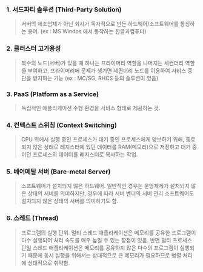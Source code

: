### 1. 서드파티 솔루션 (Third-Party Solution)
> 서버의 제조업체가 아닌 회사가 독자적으로 만든 하드웨어/소프트웨어를 통칭하는 용어. (ex : MS Windos 에서 동작하는 한글과컴퓨터)
### 2. 클러스터 고가용성
> 복수의 노드(서버)가 있을 때 하나는 프라이머리 역할을 나머지는 세컨더리 역할을 부여하고, 프라이머리에 문제가 생기면 세컨더리 노드를 이용하여 서비스 중단을 방지하는 기능 (ex : MC/SG, RHCS 등의 솔루션이 있음)
### 3. PaaS (Platform as a Service)
> 독립적인 애플리케이션 수행 환경을 서비스 형태로 제공하는 것.
### 4. 컨텍스트 스위칭 (Context Switching)
> CPU 위에서 실행 중인 프로세스가 대기 중인 프로세스에게 양보하기 위해, 종료되지 않은 상태로 레지스터에 있던 데이터를 RAM(메모리)으로 저장하고 대기 중이던 프로세스의 데이터를 레지스터로 복사하는 작업.
### 5. 베어메탈 서버 (Bare-metal Server)
> 소프트웨어가 설치되지 않은 하드웨어. 일반적인 경우는 운영체제가 설치되지 않은 상태의 서버를 의미하지만, 경우에 따라 서버 벤더의 서버 관리 소프트웨어도 설치되지 않은 상태의 서버를 의미하기도 함.
### 6. 스레드 (Thread)
> 프로그램의 실행 단위. 멀티 스레드 애플리케이션은 메모리를 공유한 프로그램이 다수 실행되어 처리 속도를 매우 높일 수 있는 장점이 있음. 반면 멀티 프로세스 단일 스레드 애플리케이션은 메모리를 공유하지 않은 다수의 프로그램이 실행되기 때문에 동시 실행을 위해서는 상대적으로 큰 메모리가 필요하므로 병렬 처리에 상대적으로 취약함.
